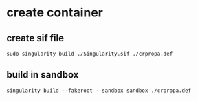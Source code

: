 # create container

## create sif file

```sudo singularity build ./Singularity.sif ./crpropa.def```


## build in sandbox

```singularity build --fakeroot --sandbox sandbox ./crpropa.def```
